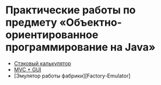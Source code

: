 # Практические работы по предмету «Объектно-ориентированное программирование на Java»

* [Стэковый калькулятор](Stack-Calculator)
* [MVC + GUI](Chess)
* [Эмулятор работы фабрики][Factory-Emulator]
